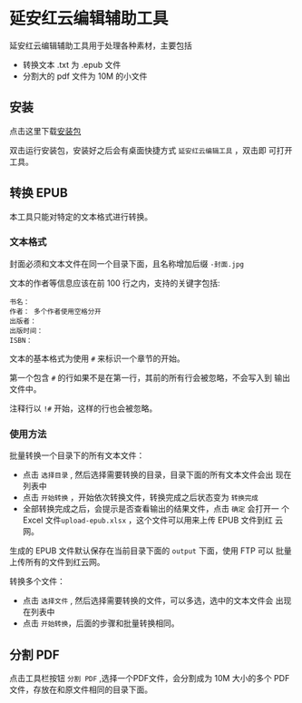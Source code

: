 # 延安红云编辑辅助工具

延安红云编辑辅助工具用于处理各种素材，主要包括

* 转换文本 .txt 为 .epub 文件
* 分割大的 pdf 文件为 10M 的小文件

## 安装

点击这里下载[安装包](http://www.yancloud.red/downloads/yanhong-editor.exe)

双击运行安装包，安装好之后会有桌面快捷方式 `延安红云编辑工具` ，双击即
可打开工具。

## 转换 EPUB

本工具只能对特定的文本格式进行转换。

### 文本格式

封面必须和文本文件在同一个目录下面，且名称增加后缀 `-封面.jpg`

文本的作者等信息应该在前 100 行之内，支持的关键字包括:

    书名：
    作者： 多个作者使用空格分开
    出版者：
    出版时间：
    ISBN：

文本的基本格式为使用 `#` 来标识一个章节的开始。

第一个包含 `#` 的行如果不是在第一行，其前的所有行会被忽略，不会写入到
输出文件中。

注释行以 `!#` 开始，这样的行也会被忽略。

### 使用方法

批量转换一个目录下的所有文本文件：

* 点击 `选择目录` , 然后选择需要转换的目录，目录下面的所有文本文件会出
  现在列表中
* 点击 `开始转换` ，开始依次转换文件，转换完成之后状态变为 `转换完成`
* 全部转换完成之后，会提示是否查看输出的结果文件，点击 `确定` 会打开一
  个 Excel 文件`upload-epub.xlsx` ，这个文件可以用来上传 EPUB 文件到红
  云网。

生成的 EPUB 文件默认保存在当前目录下面的 `output` 下面，使用 FTP 可以
批量上传所有的文件到红云网。

转换多个文件：

* 点击 `选择文件` , 然后选择需要转换的文件，可以多选，选中的文本文件会
  出现在列表中
* 点击 `开始转换`，后面的步骤和批量转换相同。

## 分割 PDF

点击工具栏按钮 `分割 PDF` ,选择一个PDF文件，会分割成为 10M 大小的多个
PDF 文件，存放在和原文件相同的目录下面。
